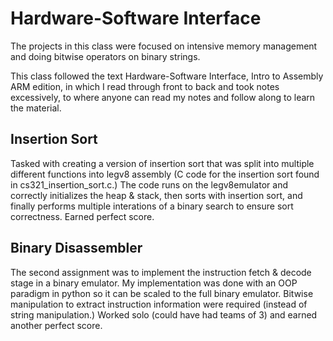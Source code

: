 # Hardware-Software Interface

The projects in this class were focused on intensive memory management and doing bitwise operators on binary strings.

This class followed the text Hardware-Software Interface, Intro to Assembly ARM edition, in which I read through front to back and took notes excessively, to where anyone can read my notes and follow along to learn the material. 

## Insertion Sort

Tasked with creating a version of insertion sort that was split into multiple different functions into legv8 assembly (C code for the insertion sort found in cs321_insertion_sort.c.) The code runs on the legv8emulator and correctly initializes the heap & stack, then sorts with insertion sort, and finally performs multiple interations of a binary search to ensure sort correctness. Earned perfect score.

## Binary Disassembler

The second assignment was to implement the instruction fetch & decode stage in a binary emulator. My implementation was done with an OOP paradigm in python so it can be scaled to the full binary emulator. Bitwise manipulation to extract instruction information were required (instead of string manipulation.) Worked solo (could have had teams of 3) and earned another perfect score. 
